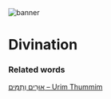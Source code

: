<html><body><img id="banner" src="/sahd/images/banners/banner.png" alt="banner" /></body></html>

# **Divination**


### Related words
[אוּרִים וְתֻמִּים – Urim Thummim](../words/Urim_Thummim.md)<br>